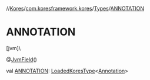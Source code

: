 //[Kores](../../../index.md)/[com.koresframework.kores](../index.md)/[Types](index.md)/[ANNOTATION](-a-n-n-o-t-a-t-i-o-n.md)

# ANNOTATION

[jvm]\

@[JvmField](https://kotlinlang.org/api/latest/jvm/stdlib/kotlin.jvm/-jvm-field/index.html)()

val [ANNOTATION](-a-n-n-o-t-a-t-i-o-n.md): [LoadedKoresType](../../com.koresframework.kores.type/-loaded-kores-type/index.md)<[Annotation](https://kotlinlang.org/api/latest/jvm/stdlib/kotlin/-annotation/index.html)>
